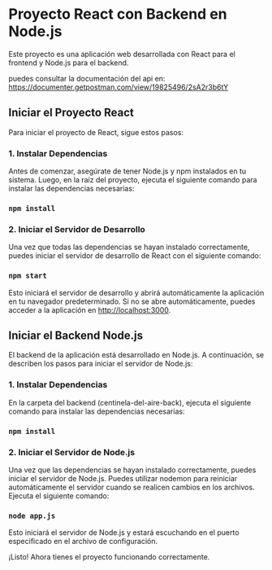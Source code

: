 # Proyecto React con Backend en Node.js

Este proyecto es una aplicación web desarrollada con React para el frontend y Node.js para el backend.

puedes consultar la documentación del api en:
https://documenter.getpostman.com/view/19825496/2sA2r3b6tY

## Iniciar el Proyecto React

Para iniciar el proyecto de React, sigue estos pasos:

### 1. Instalar Dependencias

Antes de comenzar, asegúrate de tener Node.js y npm instalados en tu sistema. Luego, en la raíz del proyecto, ejecuta el siguiente comando para instalar las dependencias necesarias:



### `npm install`

### 2. Iniciar el Servidor de Desarrollo

Una vez que todas las dependencias se hayan instalado correctamente, puedes iniciar el servidor de desarrollo de React con el siguiente comando:


### `npm start`

Esto iniciará el servidor de desarrollo y abrirá automáticamente la aplicación en tu navegador predeterminado. Si no se abre automáticamente, puedes acceder a la aplicación en [http://localhost:3000](http://localhost:3000).

## Iniciar el Backend Node.js

El backend de la aplicación está desarrollado en Node.js. A continuación, se describen los pasos para iniciar el servidor de Node.js:

### 1. Instalar Dependencias

En la carpeta del backend (centinela-del-aire-back), ejecuta el siguiente comando para instalar las dependencias necesarias:

### `npm install`


### 2. Iniciar el Servidor de Node.js

Una vez que las dependencias se hayan instalado correctamente, puedes iniciar el servidor de Node.js. Puedes utilizar nodemon para reiniciar automáticamente el servidor cuando se realicen cambios en los archivos. Ejecuta el siguiente comando:


### `node app.js`


Esto iniciará el servidor de Node.js y estará escuchando en el puerto especificado en el archivo de configuración.

¡Listo! Ahora tienes el proyecto funcionando correctamente.

